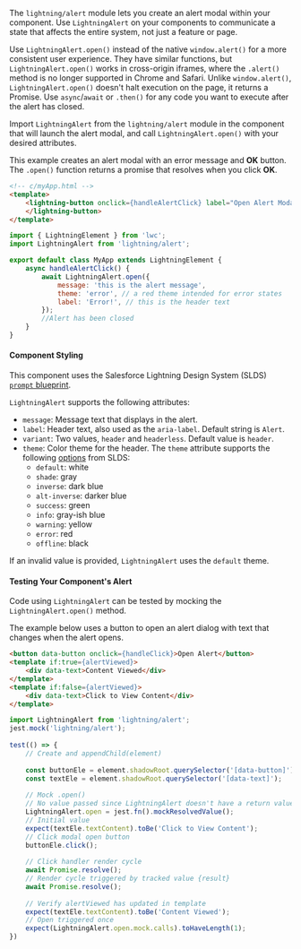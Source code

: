 The `lightning/alert` module lets you create an alert modal within your component. Use `LightningAlert` on your components to communicate a state that affects the entire system, not just a feature or page.

Use `LightningAlert.open()` instead of the native `window.alert()` for a more consistent user experience. They have similar functions, but `LightningAlert.open()` works in cross-origin iframes, where the `.alert()` method is no longer supported in Chrome and Safari. Unlike `window.alert()`, `LightningAlert.open()` doesn't halt execution on the page, it returns a Promise. Use `async`/`await` or `.then()` for any code you want to execute after the alert has closed.

Import `LightningAlert` from the `lightning/alert` module in the component that will launch the alert modal, and call `LightningAlert.open()` with your desired attributes.

This example creates an alert modal with an error message and **OK** button. The `.open()` function returns a promise that resolves when you click **OK**.

```html
<!-- c/myApp.html -->
<template>
    <lightning-button onclick={handleAlertClick} label="Open Alert Modal">
    </lightning-button>
</template>
```

```javascript
import { LightningElement } from 'lwc';
import LightningAlert from 'lightning/alert';

export default class MyApp extends LightningElement {
    async handleAlertClick() {
        await LightningAlert.open({
            message: 'this is the alert message',
            theme: 'error', // a red theme intended for error states
            label: 'Error!', // this is the header text
        });
        //Alert has been closed
    }
}
```

#### Component Styling

This component uses the Salesforce Lightning Design System (SLDS) [`prompt` blueprint](https://www.lightningdesignsystem.com/components/prompt/#site-main-content).

`LightningAlert` supports the following attributes:

-   `message`: Message text that displays in the alert.
-   `label`: Header text, also used as the `aria-label`. Default string is `Alert`.
-   `variant`: Two values, `header` and `headerless`. Default value is `header`.
-   `theme`: Color theme for the header. The `theme` attribute supports the following [options](https://www.lightningdesignsystem.com/utilities/themes/#site-main-content) from SLDS:
    -   `default`: white
    -   `shade`: gray
    -   `inverse`: dark blue
    -   `alt-inverse`: darker blue
    -   `success`: green
    -   `info`: gray-ish blue
    -   `warning`: yellow
    -   `error`: red
    -   `offline`: ​black

If an invalid value is provided, `LightningAlert` uses the `default` theme.

#### Testing Your Component's Alert

Code using `LightningAlert` can be tested by mocking the `LightningAlert.open()` method.

The example below uses a button to open an alert dialog with text that changes when the alert opens.

```html
<button data-button onclick={handleClick}>Open Alert</button>
<template if:true={alertViewed}>
    <div data-text>Content Viewed</div>
</template>
<template if:false={alertViewed}>
    <div data-text>Click to View Content</div>
</template>
```

```javascript
import LightningAlert from 'lightning/alert';
jest.mock('lightning/alert');
​
test(() => {
    // Create and appendChild(element)
​
    const buttonEle = element.shadowRoot.querySelector('[data-button]');
    const textEle = element.shadowRoot.querySelector('[data-text]');
​
    // Mock .open()
    // No value passed since LightningAlert doesn't have a return value
    LightningAlert.open = jest.fn().mockResolvedValue();
    // Initial value
    expect(textEle.textContent).toBe('Click to View Content');
    // Click modal open button
    buttonEle.click();
​
    // Click handler render cycle
    await Promise.resolve();
    // Render cycle triggered by tracked value {result}
    await Promise.resolve();
​
    // Verify alertViewed has updated in template
    expect(textEle.textContent).toBe('Content Viewed');
    // Open triggered once
    expect(LightningAlert.open.mock.calls).toHaveLength(1);
})
```
